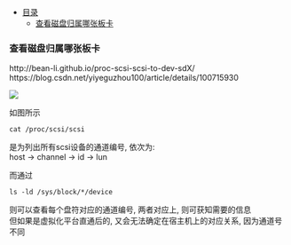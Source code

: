 * [目录](#0)
  * [查看磁盘归属哪张板卡](#1)



<h3 id="1">查看磁盘归属哪张板卡</h3>
http://bean-li.github.io/proc-scsi-scsi-to-dev-sdX/
https://blog.csdn.net/yiyeguzhou100/article/details/100715930

![](imgages/3Zs7lRNdCyUPZidBp4LVgWbsyQKDj96Y.png)

如图所示  
```
cat /proc/scsi/scsi
```
是为列出所有scsi设备的通道编号, 依次为:  
host -> channel -> id -> lun

而通过
```
ls -ld /sys/block/*/device
```
则可以查看每个盘符对应的通道编号, 两者对应上, 则可获知需要的信息  
但如果是虚拟化平台直通后的, 又会无法确定在宿主机上的对应关系, 因为通道号不同
